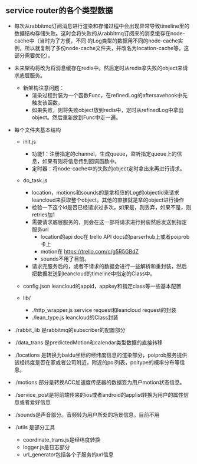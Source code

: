 ## service router的各个类型数据
 - 每次从rabbitmq订阅消息进行渲染和存储过程中会出现异常导致timeline里的数据结构存储失败。这时会将失败的从rabbitmq订阅来的消息缓存在node-cache中（当时为了方便，不同
   的Log类型的数据用不同的node-cache实例，所以就复制了多份node-cache文件夹，并改名为location-cache等。这部分需要优化）。
 - 未来架构将改为将消息缓存在redis中。然后定时从redis拿失败的object来请求底层服务。
      - 新架构注意问题：
         - 渲染过程封装为一个函数Func，在refinedLog的aftersavehook中先触发该函数，
         - 如果失败，则将失败object放到redis中，定时从refinedLog中拿出object。然后重新放到Func中走一遍。
 - 每个文件夹基本结构
      - init.js 
         - 功能1：注册指定的channel，生成queue，监听指定queue上的信息，如果有则将信息传到回调函数中。
         - 定时器：将node-cache中的失败的object定时拿出来再进行请求。
      - do_task.js  
         - location，motions和sounds的是拿相应的Log的objectId来请求leancloud来获取整个object。其他的直接就是拿的object进行操作
         - 检验一下这个id是否已经请求过多次，如果是，则丢弃，如果不是，则retries加1
         - 需要请求底层服务的，则会在这一部将请求进行封装然后发送到指定服务url
             - location的api doc在 trello API docs的parserhub上或者poiprob卡上
             - motion在 https://trello.com/c/g5R5GBdZ
             - sounds不用了目前。
         - 请求完服务后的，或者不请求的数据会进行一些解析和重封装，然后把数据发送到leancloud的timeline中指定的Class中。
            
      - config.json leancloud的appid，appkey和指定class等一些基本配置
      - lib/
         - ./http_wrapper.js service request和leancloud request的封装
         - ./lean_type.js leancloud的Class封装
     
 - ./rabbit_lib 是rabbitmq的subscriber的配置部分
 - ./data_trans 是predictedMotion和calendar类型数据的直接转移
 - ./locations 是转换为baidu坐标的经纬度信息的渲染部分，poiprob服务提供该经纬度是否在家或者公司附近，附近的poi列表，poitype的概率分布等信息。
 - ./motions 部分是转换ACC加速度传感器的数据变为用户motion状态信息。
 - ./service_post是将前端传来的ios或者android的applist转换为用户的属性信息或者爱好信息
 - ./sounds是声音部分。音频转为用户所处的场景信息。目前不用
 - ./utils 是部分工具
      - coordinate_trans.js是经纬度转换
      - logger.js是日志部分
      - url_generator包括各个子服务的url信息
 
     